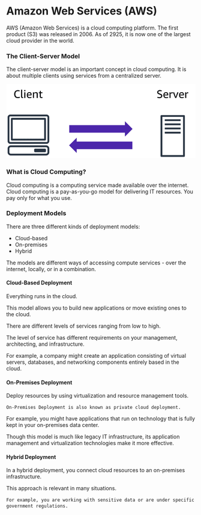# Amazon Web Services (AWS)

AWS (Amazon Web Services) is a cloud computing platform. The first product (S3) was released in 2006. As of 2925, it is now one of the largest cloud provider in the world.


### The Client-Server Model
The client-server model is an important concept in cloud computing. It is about multiple clients using services from a centralized server.

![Client-Server Model](./img/clientservermodel.png "Client-Server Model")

### What is Cloud Computing?
Cloud computing is a computing service made available over the internet. Cloud computing is a pay-as-you-go model for delivering IT resources. You pay only for what you use.

### Deployment Models
There are three different kinds of deployment models:

* Cloud-based
* On-premises
* Hybrid

The models are different ways of accessing compute services - over the internet, locally, or in a combination.

#### Cloud-Based Deployment
Everything runs in the cloud.

This model allows you to build new applications or move existing ones to the cloud.

There are different levels of services ranging from low to high.

The level of service has different requirements on your management, architecting, and infrastructure.

For example, a company might create an application consisting of virtual servers, databases, and networking components entirely based in the cloud.

#### On-Premises Deployment
Deploy resources by using virtualization and resource management tools.

    On-Premises Deployment is also known as private cloud deployment.

For example, you might have applications that run on technology that is fully kept in your on-premises data center.

Though this model is much like legacy IT infrastructure, its application management and virtualization technologies make it more effective.

#### Hybrid Deployment
In a hybrid deployment, you connect cloud resources to an on-premises infrastructure.

This approach is relevant in many situations.

    For example, you are working with sensitive data or are under specific government regulations.


